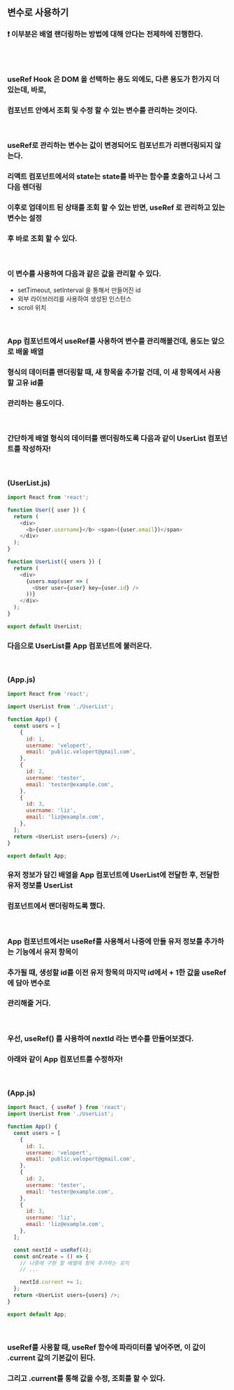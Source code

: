 ## 변수로 사용하기

### ❗ 이부분은 배열 랜더링하는 방법에 대해 안다는 전제하에 진행한다.

<br><br>

### useRef Hook 은 DOM 을 선택하는 용도 외에도, 다른 용도가 한가지 더 있는데, 바로,

### 컴포넌트 안에서 조회 및 수정 할 수 있는 변수를 관리하는 것이다.

<br>

### useRef로 관리하는 변수는 값이 변경되어도 컴포넌트가 리랜더링되지 않는다.

### 리액트 컴포넌트에서의 state는 state를 바꾸는 함수를 호출하고 나서 그 다음 렌더링

### 이후로 업데이트 된 상태를 조회 할 수 있는 반면, useRef 로 관리하고 있는 변수는 설정

### 후 바로 조회 할 수 있다.

<br>

### 이 변수를 사용하여 다음과 같은 값을 관리할 수 있다.

- setTimeout, setInterval 을 통해서 만들어진 id
- 외부 라이브러리를 사용하여 생성된 인스턴스
- scroll 위치

<br>

### App 컴포넌트에서 useRef를 사용하여 변수를 관리해볼건데, 용도는 앞으로 배울 배열

### 형식의 데이터를 랜더링할 때, 새 항목을 추가할 건데, 이 새 항목에서 사용할 고유 id를

### 관리하는 용도이다.

<br>

### 간단하게 배열 형식의 데이터를 랜더링하도록 다음과 같이 UserList 컴포넌트를 작성하자!

<br>

### (UserList.js)

```javascript
import React from 'react';

function User({ user }) {
  return (
    <div>
      <b>{user.username}</b> <span>({user.email})</span>
    </div>
  );
}

function UserList({ users }) {
  return (
    <div>
      {users.map(user => (
        <User user={user} key={user.id} />
      ))}
    </div>
  );
}

export default UserList;
```

### 다음으로 UserList를 App 컴포넌트에 불러온다.

<br>

### (App.js)

```javascript
import React from 'react';

import UserList from './UserList';

function App() {
  const users = [
    {
      id: 1,
      username: 'velopert',
      email: 'public.velopert@gmail.com',
    },
    {
      id: 2,
      username: 'tester',
      email: 'tester@example.com',
    },
    {
      id: 3,
      username: 'liz',
      email: 'liz@example.com',
    },
  ];
  return <UserList users={users} />;
}

export default App;
```

### 유저 정보가 담긴 배열을 App 컴포넌트에 UserList에 전달한 후, 전달한 유저 정보를 UserList

### 컴포넌트에서 랜더링하도록 했다.

<br>

### App 컴포넌트에서는 useRef를 사용해서 나중에 만들 유저 정보를 추가하는 기능에서 유저 항목이

### 추가될 때, 생성할 id를 이전 유저 항목의 마지막 id에서 + 1한 값을 useRef에 담아 변수로

### 관리해줄 거다.

<br>

### 우선, useRef() 를 사용하여 nextId 라는 변수를 만들어보겠다.

### 아래와 같이 App 컴포넌트를 수정하자!

<br>

### (App.js)

```javascript
import React, { useRef } from 'react';
import UserList from './UserList';

function App() {
  const users = [
    {
      id: 1,
      username: 'velopert',
      email: 'public.velopert@gmail.com',
    },
    {
      id: 2,
      username: 'tester',
      email: 'tester@example.com',
    },
    {
      id: 3,
      username: 'liz',
      email: 'liz@example.com',
    },
  ];

  const nextId = useRef(4);
  const onCreate = () => {
    // 나중에 구현 할 배열에 항목 추가하는 로직
    // ...

    nextId.current += 1;
  };
  return <UserList users={users} />;
}

export default App;
```

<br>

### useRef를 사용할 때, useRef 함수에 파라미터를 넣어주면, 이 값이 .current 값의 기본값이 된다.

### 그리고 .current를 통해 값을 수정, 조회를 할 수 있다.

<br><br>
